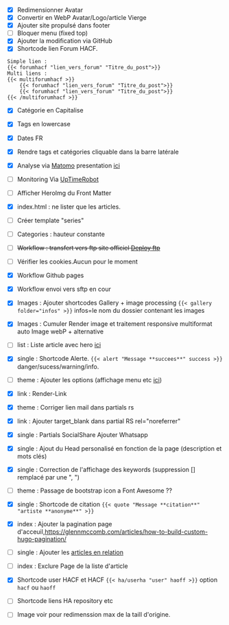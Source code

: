 * [X] Redimensionner Avatar
* [X] Convertir en WebP Avatar/Logo/article Vierge
* [X] Ajouter site propulsé dans footer
* [ ] Bloquer menu (fixed top)
* [X] Ajouter la modification via GitHub
* [X] Shortcode lien Forum HACF. 
```
Simple lien : 
{{< forumhacf "lien_vers_forum" "Titre_du_post">}} 
Multi liens : 
{{< multiforumhacf >}}
    {{< forumhacf "lien_vers_forum" "Titre_du_post">}}
    {{< forumhacf "lien_vers_forum" "Titre_du_post">}}
{{< /multiforumhacf >}}
```
* [X] Catégorie en Capitalise
* [X] Tags en lowercase
* [X] Dates FR
* [X] Rendre tags et catégories cliquable dans la barre latérale
* [X] Analyse via [Matomo](https://fr.matomo.org/) presentation [ici](https://zestedesavoir.com/tutoriels/2508/matomo-analytics/)
* [ ] Monitoring Via [UpTimeRobot](uptimerobot.com)
* [ ] Afficher HeroImg du Front Matter
* [X] index.html : ne lister que les articles.
* [ ] Créer template "series"
* [ ] Categories : hauteur constante
* [ ] ~~Workflow : transfert vers ftp site officiel [Deploy ftp](https://github.com/marketplace/actions/ftp-deploy)~~
* [ ] Vérifier les cookies.Aucun pour le moment
* [X] Workflow Github pages
* [X] Workflow envoi vers sftp en cour
* [X] Images : Ajouter shortcodes Gallery + image processing `{{< gallery folder="infos" >}}` infos=le nom du dossier contenant les images
* [X] Images : Cumuler Render image et traitement responsive multiformat auto Image webP + alternative
* [ ] list : Liste article avec hero [ici](https://www.markuptag.com/hero-banner-html-design-in-bootstrap-5/)
* [X] single : Shortcode Alerte. `{{< alert "Message **succees**" success >}}` danger/sucess/warning/info.
* [ ] theme : Ajouter les options (affichage menu etc [ici](https://github.com/razonyang/hugo-theme-bootstrap/tree/master/layouts/partials/sidebar))
* [X] link : Render-Link
* [X] theme : Corriger lien mail dans partials rs
* [X] link : Ajouter target_blank dans partial RS rel="noreferrer"
* [X] single : Partials SocialShare Ajouter Whatsapp
* [X] single : Ajout du Head personalisé en fonction de la page (description et mots clés)
* [X] single : Correction de l'affichage des keywords (suppression [] remplacé par une ", ")
* [ ] theme : Passage de bootstrap icon a Font Awesome ??
* [X] single : Shortcode de citation `{{< quote "Message **citation**" "artiste **anonyme**" >}}`
* [X] index : Ajouter la pagination page d'acceuil,https://glennmccomb.com/articles/how-to-build-custom-hugo-pagination/
* [ ] single : Ajouter les [articles en relation](https://bout2code.fr/tutos/creer-un-site-avec-hugo/comment-creer-un-site-avec-hugo-partie-7-ajouter-du-contenu-en-relation/)
* [ ] index : Exclure Page de la liste d'article
* [X] Shortcode user HACF et HACF `{{< ha/userha "user" haoff >}}` option `hacf` ou `haoff`
* [ ] Shortcode liens HA repository etc
* [ ] Image voir pour redimenssion max de la taill d'origine.
  
